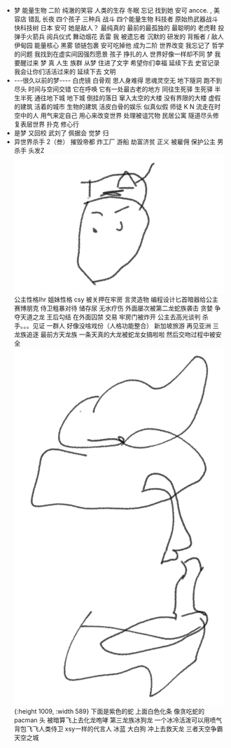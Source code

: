 - 梦
  能量生物
  二阶 纯澈的笑容
  人类的生存
  冬眠 忘记 找到她 安可 ancce.  , 美容店 错乱 长夜
  四个孩子 三种兵 战斗
  四个能量生物
  科技者 原始热武器战斗 快科技树 日本 安可 她是敌人？ 最纯真的 最前的最孤独的 最聪明的
  老虎鞋 投弹手火箭兵 阅兵仪式 舞动烟花 丢雷
  我
  被遗忘者 沉默的 研发的
  背叛者 / 敌人 伊甸园 能量核心 黑雾 锁链包裹
  安可吃掉他 成为二阶 世界改变 我忘记了 哲学的问题
  我找到在虚实间因强烈愿景 孩子 挣扎的人
  世界好像一样却不同 梦 我要醒过来 梦 真 人生 族群 从梦 住进了文字
  希望你们幸福 延续下去
  史官记录
  我会让你们活活过来的 延续下去 文明
- ---很久以前的梦----
  白虎镜 白骨观 思人身难得 思魂灵空无
  地下隧洞 跑不到尽头 时间与空间交错 它在呼唤 它有一处最古老的地方 同往生死驿
  生死驿 半生半死 通往地下城
  地下城 倒挂的落日 窜入太空的大楼 没有界限的大楼 虚假的建筑 活着的城市 生物的建筑 活皮白骨的娱乐 似真似假
  师徒 K N  流走在时空中的人 用气来定自己 用心来改变世界 处理被诅咒物 民居公寓 隧道尽头修复表层世界 扑克
  修心行
- 是梦
  又回校
  武刘了
  佩据会
  觉梦
  归
- 异世界杀手 2（叁）
  摧毁帝都 炸工厂 游船 劫富济贫 正义
  被雇佣 保护公主
  男杀手 头发Z 
  ![SAVE_20240310_111843.jpg](../assets/SAVE_20240310_111843_1710040781985_0.jpg) 
  公主性格lhr 姐妹性格 csy
  被关押在牢房
  言灵造物 编程设计匕首暗器给公主 赛博朋克
  侍卫粗暴对待 储存尿 无水疗伤
  外面屡次被第二龙蛇族袭击
  贪婪 争夺天道之龙
  王后勾结 在外面囚禁 交易
  牢房门被炸开 公主去高光谈判
  杀手。。。见证 一群人 好像没啥戏份（人格功能整合）
  新加坡旅游 再见亚洲
  三龙族追逐
  最前方天龙族 一条天真的大龙被蛇龙女搞啦啦 然后交吻过程中被安全
  ![SAVE_20240310_111848.jpg](../assets/SAVE_20240310_111848_1710040768611_0.jpg){:height 1009, :width 589} 
  下面是紫色的蛇 上面白色化条 像贪吃蛇的pacman 头 被暗算飞上去化龙咆哮
  第三龙族冰狗龙 一个冰冷活泼可以用喷气背包飞飞人类侍卫 
  xsy一样的代言人  冰蓝 大白狗
  冲上去救天龙 三者天空争霸 天空之城